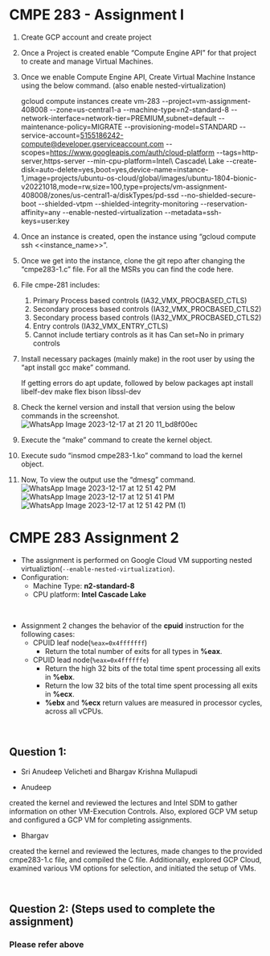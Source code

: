 # CMPE 283 - Assignment I

1. Create GCP account and create project
2. Once a Project is created enable “Compute Engine API” for that project to create and manage Virtual Machines.
3. Once we enable Compute Engine API, Create Virtual Machine Instance using the below command. (also enable nested-virtualization)

   gcloud compute instances create vm-283 --project=vm-assignment-408008 --zone=us-central1-a --machine-type=n2-standard-8 --network-interface=network-tier=PREMIUM,subnet=default --maintenance-policy=MIGRATE --provisioning-model=STANDARD --service-account=5155186242-compute@developer.gserviceaccount.com --scopes=https://www.googleapis.com/auth/cloud-platform --tags=http-server,https-server --min-cpu-platform=Intel\ Cascade\ Lake --create-disk=auto-delete=yes,boot=yes,device-name=instance-1,image=projects/ubuntu-os-cloud/global/images/ubuntu-1804-bionic-v20221018,mode=rw,size=100,type=projects/vm-assignment-408008/zones/us-central1-a/diskTypes/pd-ssd --no-shielded-secure-boot --shielded-vtpm --shielded-integrity-monitoring --reservation-affinity=any --enable-nested-virtualization --metadata=ssh-keys=user:key

4. Once an instance is created, open the instance using “gcloud compute ssh <<instance_name>>”.
  
5. Once we get into the instance, clone the git repo after changing the “cmpe283-1.c” file. For all the MSRs you can find the code here.
6. File cmpe-281 includes:
   1. Primary Process based controls (IA32_VMX_PROCBASED_CTLS)
   2. Secondary process based controls (IA32_VMX_PROCBASED_CTLS2)
   3. Secondary process based controls (IA32_VMX_PROCBASED_CTLS2)
   4. Entry controls (IA32_VMX_ENTRY_CTLS)
   5. Cannot include tertiary controls as it has Can set=No in primary controls
7. Install necessary packages (mainly make) in the root user by using the “apt install gcc make” command.

   If getting errors do apt update, followed by below packages
   apt install libelf-dev make flex bison libssl-dev 

8. Check the kernel version and install that version using the below commands in the screenshot.
   ![WhatsApp Image 2023-12-17 at 21 20 11_bd8f00ec](https://github.com/bkrish111/CMPE283-Virtualization/assets/147780244/e4b289bf-3e2b-411a-bca1-1114610b1dd8)

9. Execute the “make” command to create the kernel object.
10. Execute sudo “insmod cmpe283-1.ko” command to load the kernel object.
11. Now, To view the output use the “dmesg” command.
    ![WhatsApp Image 2023-12-17 at 12 51 42 PM](https://github.com/bkrish111/CMPE283-Virtualization/assets/147780244/79a796fb-0d98-4c25-87f2-bccd9549361d)
    ![WhatsApp Image 2023-12-17 at 12 51 41 PM](https://github.com/bkrish111/CMPE283-Virtualization/assets/147780244/288c6e3e-657d-4478-b1f2-66b3d03bd421)
    ![WhatsApp Image 2023-12-17 at 12 51 42 PM (1)](https://github.com/bkrish111/CMPE283-Virtualization/assets/147780244/e309c0db-d420-4096-9829-e7963fc1fbeb)


# CMPE 283 Assignment 2

- The assignment is performed on Google Cloud VM supporting nested virtualiztion(`--enable-nested-virtualization`).
- Configuration:
  - Machine Type: **n2-standard-8**
  - CPU platform: **Intel Cascade Lake**

<br />

- Assignment 2 changes the behavior of the **cpuid** instruction for the following cases:
  - CPUID leaf node(`%eax=0x4fffffff`)
    - Return the total number of exits for all types in **%eax**.
  - CPUID lead node(`%eax=0x4ffffffe`)
    - Return the high 32 bits of the total time spent processing all exits in **%ebx**.
    - Return the low 32 bits of the total time spent processing all exits in **%ecx**.
    - **%ebx** and **%ecx** return values are measured in processor cycles, across all vCPUs.

<br />

## Question 1:

- Sri Anudeep Velicheti and Bhargav Krishna Mullapudi

- Anudeep

created the kernel and reviewed the lectures and Intel SDM to gather information on other VM-Execution Controls. 
Also, explored GCP VM setup and configured a GCP VM for completing assignments.

- Bhargav

created the kernel and reviewed the lectures, made changes to the provided cmpe283-1.c file, 
and compiled the C file. Additionally, explored GCP Cloud, 
examined various VM options for selection, and initiated the setup of VMs.

<br />

## Question 2: (Steps used to complete the assignment)

 ### Please refer above

